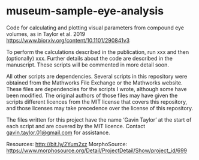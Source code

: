 # museum-sample-eye-analysis

Code for calculating and plotting visual parameters from compound eye volumes, as in Taylor et al. 2019 https://www.biorxiv.org/content/10.1101/290841v3

To perform the calculations described in the publication, run xxx and then (optionally) xxx. Further details about the code are described in the manuscript. These scripts will be commented in more detail soon.

All other scripts are dependencies. Several scripts in this repository were obtained from the Mathworks File Exchange or the Mathworks website. These files are dependencies for the scripts I wrote, although some have been modified. The original authors of those files may have given the scripts different licences from the MIT license that covers this repository, and those licenses may take precedence over the license of this repository.

The files written for this project have the name ‘Gavin Taylor’ at the start of each script and are covered by the MIT licence. Contact gavin.taylor.01@gmail.com for assistance.

Resources: http://bit.ly/2Yum2xz
MorphoSource: https://www.morphosource.org/Detail/ProjectDetail/Show/project_id/699
